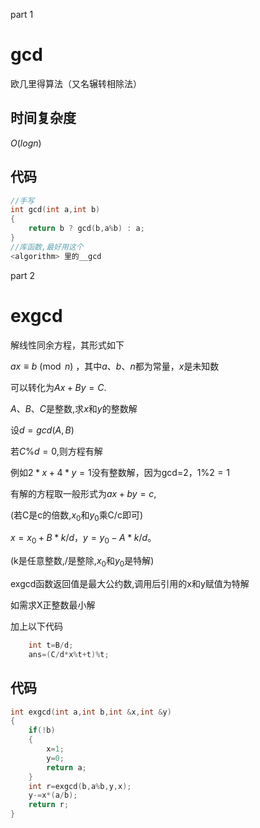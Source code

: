 part 1
# gcd
欧几里得算法（又名辗转相除法）
## 时间复杂度
$O(log n)$
## 代码
```c++
//手写
int gcd(int a,int b)
{
	return b ? gcd(b,a%b) : a;
}
//库函数,最好用这个
<algorithm> 里的__gcd
```

part 2
# exgcd

解线性同余方程，其形式如下

$ax\equiv b \pmod n$
，其中$a$、$b$、$n$都为常量，$x$是未知数

可以转化为$Ax+By=C$.  

$A$、$B$、$C$是整数,求$x$和$y$的整数解

设$d=gcd(A,B)$

若$C \% d=0$,则方程有解

例如$2*x+4*y=1$没有整数解，因为gcd=2，$1\%2=1$

有解的方程取一般形式为$ax+by=c$,

(若C是c的倍数,$x_0$和$y_0$乘C/c即可)

$x=x_0+B*k/d$，$y=y_0-A*k/d$。

(k是任意整数,/是整除,$x_0$和$y_0$是特解)

exgcd函数返回值是最大公约数,调用后引用的x和y赋值为特解

如需求X正整数最小解

加上以下代码
```c++
	int t=B/d;
	ans=(C/d*x%t+t)%t;
```
## 代码
```c++
int exgcd(int a,int b,int &x,int &y)
{
	if(!b)
	{
		x=1;
		y=0;
		return a;
	}
	int r=exgcd(b,a%b,y,x);
	y-=x*(a/b);
	return r;
}
```
